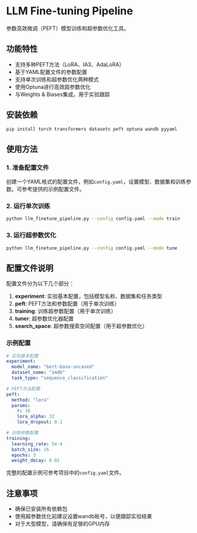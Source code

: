 # LLM Fine-tuning Pipeline

参数高效微调（PEFT）模型训练和超参数优化工具。

## 功能特性

- 支持多种PEFT方法（LoRA、IA3、AdaLoRA）
- 基于YAML配置文件的参数配置
- 支持单次训练和超参数优化两种模式
- 使用Optuna进行高效超参数优化
- 与Weights & Biases集成，用于实验跟踪

## 安装依赖

```bash
pip install torch transformers datasets peft optuna wandb pyyaml
```

## 使用方法

### 1. 准备配置文件

创建一个YAML格式的配置文件，例如`config.yaml`，设置模型、数据集和训练参数。可参考提供的示例配置文件。

### 2. 运行单次训练

```bash
python llm_finetune_pipeline.py --config config.yaml --mode train
```

### 3. 运行超参数优化

```bash
python llm_finetune_pipeline.py --config config.yaml --mode tune
```

## 配置文件说明

配置文件分为以下几个部分：

1. **experiment**: 实验基本配置，包括模型名称、数据集和任务类型
2. **peft**: PEFT方法和参数配置（用于单次训练）
3. **training**: 训练超参数配置（用于单次训练）
4. **tuner**: 超参数优化器配置
5. **search_space**: 超参数搜索空间配置（用于超参数优化）

### 示例配置

```yaml
# 实验基本配置
experiment:
  model_name: "bert-base-uncased"
  dataset_name: "imdb"
  task_type: "sequence_classification"

# PEFT方法配置
peft:
  method: "lora"
  params:
    r: 16
    lora_alpha: 32
    lora_dropout: 0.1

# 训练参数配置
training:
  learning_rate: 5e-4
  batch_size: 16
  epochs: 3
  weight_decay: 0.01
```

完整的配置示例可参考项目中的`config.yaml`文件。

## 注意事项

- 确保已安装所有依赖包
- 使用超参数优化前建议设置wandb账号，以便跟踪实验结果
- 对于大型模型，请确保有足够的GPU内存 